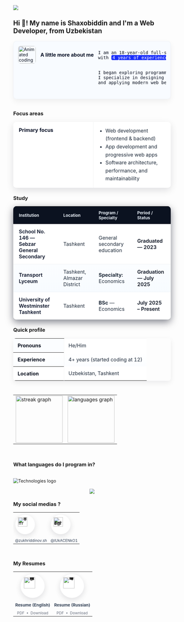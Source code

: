 <div>
  <img src="https://github.com/lUkAC1234/readmefileDependencies/blob/main/images/svg/banner.svg">
</div>
<h2>Hi 👋! My name is Shaxobiddin and I'm a Web Developer, from Uzbekistan</h2>
<article aria-label="Profile of Shaxobiddin">
  <div
    role="region"
    aria-label="More about me"
    style="max-width:900px;margin:20px auto 36px auto;font-family: Inter, system-ui, -apple-system, 'Segoe UI', Roboto, Arial, sans-serif;color:#0b1220;"
  >
    <div
      style="display:flex;gap:14px;align-items:flex-start;background:#f8fbff;border:1px solid rgba(11,17,28,0.04);padding:14px;border-radius:10px;box-shadow:0 8px 20px rgba(2,6,23,0.06);"
    >
      <div style="display:flex;gap:14px;align-items:center;flex:0 0 auto;">
        <img
          src="https://media.giphy.com/media/VgCDAzcKvsR6OM0uWg/giphy.gif"
          alt="Animated coding gif"
          width="56"
          height="56"
          style="border-radius:8px;flex:0 0 56px;object-fit:cover;border:1px solid rgba(11,17,28,0.03);"
        />
        <h3 style="margin:0;font-size:16px;font-weight:700;color:#071026;line-height:1.1;">
          A little more about me
        </h3>
      </div>
      <pre>
I am an 18-year-old full-stack developer from Tashkent, Uzbekistan, 
with <mark style="background:#1A2FFB;color:#FFFFFF;padding:0 4px;border-radius:4px;">4 years of experience</mark> building reliable web applications.
<br>
I began exploring programming at age 12 — what started as curiosity quickly became a focused professional path.
I specialize in designing maintainable, user-centered solutions, improving performance,
and applying modern web best practices to solve real problems.
      </pre>
    </div>
  </div>
  <h3>Focus areas</h3>
  <table
    style="width:100%;max-width:900px;border-collapse:separate;border-spacing:0;font-family:Inter, system-ui, -apple-system, 'Segoe UI', Roboto, Arial;box-shadow:0 8px 24px rgba(2,6,23,0.12);border-radius:10px;overflow:hidden;"
    aria-label="Focus areas table for Shaxobiddin"
  >
    <tbody>
      <tr style="background:#ffffff;">
        <td style="padding:16px 18px;color:#071026;font-weight:700;width:220px;border-right:1px solid rgba(11,17,28,0.06);vertical-align:top">Primary focus</td>
        <td style="padding:16px 18px;color:#1f2b3a;line-height:1.6;vertical-align:top">
          <ul style="margin:0;padding-left:20px;">
            <li>Web development (frontend &amp; backend)</li>
            <li>App development and progressive web apps</li>
            <li>Software architecture, performance, and maintainability</li>
          </ul>
        </td>
      </tr>
    </tbody>
  </table>
  <h3>Study</h3>
  <table
    style="width:100%;max-width:900px;border-collapse:separate;border-spacing:0;font-family:Inter, system-ui, -apple-system, 'Segoe UI', Roboto, Arial;box-shadow:0 8px 24px rgba(2,6,23,0.5);border-radius:10px;overflow:hidden;"
    aria-label="Study history table for Shaxobiddin"
  >
    <thead>
      <tr>
        <th style="text-align:left;padding:12px 18px;background:#0b1220;color:#e6eef6;font-size:13px">Institution</th>
        <th style="text-align:left;padding:12px 18px;background:#0b1220;color:#e6eef6;font-size:13px">Location</th>
        <th style="text-align:left;padding:12px 18px;background:#0b1220;color:#e6eef6;font-size:13px">Program / Specialty</th>
        <th style="text-align:left;padding:12px 18px;background:#0b1220;color:#e6eef6;font-size:13px">Period / Status</th>
      </tr>
    </thead>
    <tbody>
      <tr style="background:#ffffff;">
        <td style="padding:14px 18px;border-bottom:1px solid rgba(11,17,28,0.06);font-weight:600;color:#071026">School No. 146 — Sebzar General Secondary</td>
        <td style="padding:14px 18px;border-bottom:1px solid rgba(11,17,28,0.06);color:#1f2b3a">Tashkent</td>
        <td style="padding:14px 18px;border-bottom:1px solid rgba(11,17,28,0.06);color:#1f2b3a">General secondary education</td>
        <td style="padding:14px 18px;border-bottom:1px solid rgba(11,17,28,0.06);color:#0b1220;font-weight:600">Graduated — 2023</td>
      </tr>
      <tr style="background:linear-gradient(180deg,#fbfdff,#f7fbff);">
        <td style="padding:14px 18px;border-bottom:1px solid rgba(11,17,28,0.04);font-weight:600;color:#071026">Transport Lyceum</td>
        <td style="padding:14px 18px;border-bottom:1px solid rgba(11,17,28,0.04);color:#1f2b3a">Tashkent, Almazar District</td>
        <td style="padding:14px 18px;border-bottom:1px solid rgba(11,17,28,0.04);color:#1f2b3a"><strong>Specialty:</strong> Economics</td>
        <td style="padding:14px 18px;border-bottom:1px solid rgba(11,17,28,0.04);color:#0b1220;font-weight:600">Graduation — July 2025</td>
      </tr>
      <tr style="background:#ffffff;">
        <td style="padding:14px 18px;color:#071026;font-weight:600">University of Westminster Tashkent</td>
        <td style="padding:14px 18px;color:#1f2b3a">Tashkent</td>
        <td style="padding:14px 18px;color:#1f2b3a"><strong>BSc</strong> — Economics</td>
        <td style="padding:14px 18px;color:#0b1220;font-weight:600">July 2025 – Present</td>
      </tr>
    </tbody>
  </table>
  <h3>Quick profile</h3>
  <table
    aria-label="Quick profile for Shaxobiddin"
    style="width:100%;max-width:600px;border-collapse:collapse;font-family:Inter, system-ui, -apple-system,'Segoe UI',Roboto,Arial,sans-serif;margin:12px 0;border-radius:8px;overflow:hidden;box-shadow:0 6px 18px rgba(2,6,23,0.08);"
  >
    <tbody>
      <tr style="background:#ffffff;border-top:1px solid rgba(11,17,28,0.04);">
        <th scope="row" style="text-align:left;padding:12px 14px;width:38%;font-weight:700;color:#0b1220;background:#fbfdff;border-right:1px solid rgba(11,17,28,0.04);">
          Pronouns
        </th>
        <td style="padding:12px 14px;color:#1f2b3a;">He/Him</td>
      </tr>
      <tr style="background:linear-gradient(180deg,#ffffff,#fbfdff);">
        <th scope="row" style="text-align:left;padding:12px 14px;font-weight:700;color:#0b1220;border-right:1px solid rgba(11,17,28,0.04);">
          Experience
        </th>
        <td style="padding:12px 14px;color:#1f2b3a;">4+ years (started coding at 12)</td>
      </tr>
      <tr style="background:#ffffff;">
        <th scope="row" style="text-align:left;padding:12px 14px;font-weight:700;color:#0b1220;border-right:1px solid rgba(11,17,28,0.04);">
          Location
        </th>
        <td style="padding:12px 14px;color:#1f2b3a;">Uzbekistan, Tashkent</td>
      </tr>
    </tbody>
  </table>
</article>
<br/>
<table>
<tr>
<td><img src="https://streak-stats.demolab.com?user=lUkAC1234&locale=en&mode=weekly&theme=vue&hide_border=false&border_radius=5" height="150" alt="streak graph" /></td>
<td><img src="https://github-readme-stats.vercel.app/api/top-langs?username=lUkAC1234&locale=en&layout=compact&card_width=320&langs_count=4&theme=vue&hide_border=false" height="150" alt="languages graph" /></td>
</tr>
</table>
<br/>
<h3>What languages do I program in?</h3>
<br/>
<div>
  <img src="https://github.com/lUkAC1234/readmefileDependencies/blob/main/images/svg/technologiesNew%201.svg" alt="Technologies logo" />
</div>
<br/>
<div align="center">
  <img src="https://github.com/lUkAC1234/readmefileDependencies/blob/main/images/gif/githubProfileGif.gif"  />
</div>
<h3>My social medias ?</h3>
<table style="margin:12px auto;border-collapse:collapse;">
  <tr>
    <td style="padding:6px;">
      <a
        href="https://www.instagram.com/zukhriddinov.sh/"
        target="_blank"
        rel="noopener noreferrer"
        aria-label="Instagram — zukhriddinov.sh"
        title="Instagram"
        style="display:inline-block;text-decoration:none;line-height:0;"
      >
        <span style="display:inline-block;width:46px;height:46px;border-radius:50%;background:#fff;padding:8px;box-shadow:0 6px 18px rgba(2,6,23,0.12);border:1px solid rgba(11,17,28,0.04);transition:transform .18s ease;">
          <img src="https://github.com/lUkAC1234/readmefileDependencies/raw/main/images/svg/instagram.svg"
               alt="Instagram"
               width="30" height="30"
               style="display:block;max-width:100%;height:auto;"/>
        </span>
      </a>
    </td>
    <td style="padding:6px;">
      <a
        href="https://t.me/lUkACENkO1"
        target="_blank"
        rel="noopener noreferrer"
        aria-label="Telegram — lUkACENkO1"
        title="Telegram"
        style="display:inline-block;text-decoration:none;line-height:0;"
      >
        <span style="display:inline-block;width:46px;height:46px;border-radius:50%;background:#fff;padding:8px;box-shadow:0 6px 18px rgba(2,6,23,0.12);border:1px solid rgba(11,17,28,0.04);transition:transform .18s ease;">
          <img src="https://github.com/lUkAC1234/readmefileDependencies/raw/main/images/svg/telegram.svg"
               alt="Telegram"
               width="30" height="30"
               style="display:block;max-width:100%;height:auto;"/>
        </span>
      </a>
    </td>
  </tr>
  <tr>
    <td style="padding-top:6px;text-align:center;font-family:Inter, system-ui, -apple-system, 'Segoe UI', Roboto, Arial,sans-serif;font-size:12px;color:#334155;">
      <a href="https://www.instagram.com/zukhriddinov.sh/" target="_blank" rel="noopener noreferrer" style="color:inherit;text-decoration:none;" title="Instagram">@zukhriddinov.sh</a>
    </td>
    <td style="padding-top:6px;text-align:center;font-family:Inter, system-ui, -apple-system, 'Segoe UI', Roboto, Arial,sans-serif;font-size:12px;color:#334155;">
      <a href="https://t.me/lUkACENkO1" target="_blank" rel="noopener noreferrer" style="color:inherit;text-decoration:none;" title="Telegram">@lUkACENkO1</a>
    </td>
  </tr>
</table>
<br/>
<h3>My Resumes</h3>
<table style="margin:12px auto;border-collapse:collapse;">
  <tr>
    <td style="padding:6px;text-align:center;">
      <a
        href="https://github.com/lUkAC1234/readmefileDependencies/raw/main/images/pdf/ResumeEnglish.pdf"
        download
        role="button"
        aria-label="Download Resume (English)"
        title="Resume (English)"
        style="display:inline-block;text-decoration:none;line-height:0;"
      >
        <span style="display:inline-block;width:56px;height:56px;border-radius:50%;background:#ffffff;padding:10px;box-shadow:0 6px 18px rgba(2,6,23,0.12);border:1px solid rgba(11,17,28,0.04);">
          <img
            src="https://github.com/lUkAC1234/readmefileDependencies/raw/main/images/svg/pdf.svg"
            alt="PDF (English)"
            width="36" height="36"
            style="display:block;max-width:100%;height:auto;"
          />
        </span>
      </a>
    </td>
    <td style="padding:6px;text-align:center;">
      <a
        href="https://github.com/lUkAC1234/readmefileDependencies/raw/main/images/pdf/%D0%A0%D0%B5%D0%B7%D1%8E%D0%BC%D0%B5%D0%A0%D1%83%D1%81%D1%81%D0%BA%D0%B8%D0%B9.pdf"
        download
        role="button"
        aria-label="Download Resume (Russian)"
        title="Resume (Russian)"
        style="display:inline-block;text-decoration:none;line-height:0;"
      >
        <span style="display:inline-block;width:56px;height:56px;border-radius:50%;background:#ffffff;padding:10px;box-shadow:0 6px 18px rgba(2,6,23,0.12);border:1px solid rgba(11,17,28,0.04);">
          <img
            src="https://github.com/lUkAC1234/readmefileDependencies/raw/main/images/svg/pdf.svg"
            alt="PDF (Russian)"
            width="36" height="36"
            style="display:block;max-width:100%;height:auto;"
          />
        </span>
      </a>
    </td>
  </tr>
  <tr>
    <td style="padding-top:8px;text-align:center;font-family:Inter, system-ui, -apple-system, 'Segoe UI', Roboto, Arial, sans-serif;font-size:13px;color:#334155;">
      <a
        href="https://github.com/lUkAC1234/readmefileDependencies/raw/main/images/pdf/ResumeEnglish.pdf"
        download
        style="color:inherit;text-decoration:none;font-weight:700;"
        title="Download Resume (English)"
      >
        Resume (English)
      </a>
    </td>
    <td style="padding-top:8px;text-align:center;font-family:Inter, system-ui, -apple-system, 'Segoe UI', Roboto, Arial, sans-serif;font-size:13px;color:#334155;">
      <a
        href="https://github.com/lUkAC1234/readmefileDependencies/raw/main/images/pdf/%D0%A0%D0%B5%D0%B7%D1%8E%D0%BC%D0%B5%D0%A0%D1%83%D1%81%D1%81%D0%BA%D0%B8%D0%B9.pdf"
        download
        style="color:inherit;text-decoration:none;font-weight:700;"
        title="Download Resume (Russian)"
      >
        Resume (Russian)
      </a>
    </td>
  </tr>
  <tr>
    <td style="padding-top:6px;text-align:center;font-family:Inter, system-ui, -apple-system, 'Segoe UI', Roboto, Arial, sans-serif;font-size:12px;color:#6b7280;">
      PDF &nbsp;•&nbsp; Download
    </td>
    <td style="padding-top:6px;text-align:center;font-family:Inter, system-ui, -apple-system, 'Segoe UI', Roboto, Arial, sans-serif;font-size:12px;color:#6b7280;">
      PDF &nbsp;•&nbsp; Download
    </td>
  </tr>
</table>


